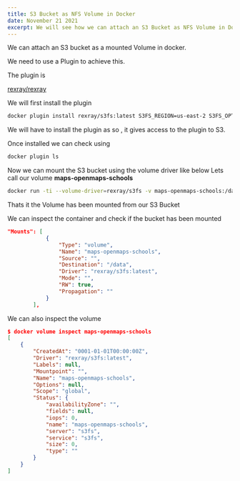 ```yaml
---
title: S3 Bucket as NFS Volume in Docker
date: November 21 2021
excerpt: We will see how we can attach an S3 Bucket as NFS Volume in Docker
---
```


We can attach an S3 bucket as a mounted Volume in docker.

We need to use a Plugin to achieve this.

The plugin is

[rexray/rexray](https://github.com/rexray/rexray)

We will first install the plugin

```bash
docker plugin install rexray/s3fs:latest S3FS_REGION=us-east-2 S3FS_OPTIONS="allow_other,iam_role=auto,umask=000" --grant-all-permissions
```

We will have to install the plugin as so , it gives access to the plugin to S3.

Once installed we can check using

```bash
docker plugin ls
```

Now we can mount the S3 bucket using the volume driver like below
Lets call our volume **maps-openmaps-schools**

```bash
docker run -ti --volume-driver=rexray/s3fs -v maps-openmaps-schools:/data ubuntu sleep infinity
```

Thats it the Volume has been mounted from our S3 Bucket

We can inspect the container and check if the bucket has been mounted

```json
"Mounts": [
            {
                "Type": "volume",
                "Name": "maps-openmaps-schools",
                "Source": "",
                "Destination": "/data",
                "Driver": "rexray/s3fs:latest",
                "Mode": "",
                "RW": true,
                "Propagation": ""
            }
        ],
```

We can also inspect the volume

```json
$ docker volume inspect maps-openmaps-schools
[
    {
        "CreatedAt": "0001-01-01T00:00:00Z",
        "Driver": "rexray/s3fs:latest",
        "Labels": null,
        "Mountpoint": "",
        "Name": "maps-openmaps-schools",
        "Options": null,
        "Scope": "global",
        "Status": {
            "availabilityZone": "",
            "fields": null,
            "iops": 0,
            "name": "maps-openmaps-schools",
            "server": "s3fs",
            "service": "s3fs",
            "size": 0,
            "type": ""
        }
    }
]
```
